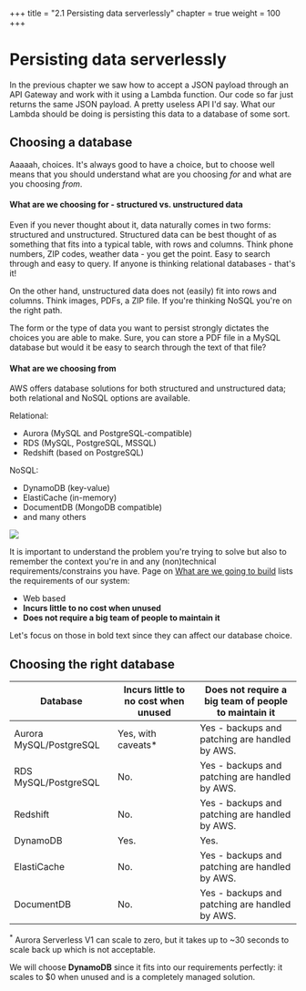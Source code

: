 +++
title = "2.1 Persisting data serverlessly"
chapter = true
weight = 100
+++

# Persisting data serverlessly

In the previous chapter we saw how to accept a JSON payload through an API Gateway and work with it using a Lambda function.
Our code so far just returns the same JSON payload. A pretty useless API I'd say. What our Lambda should be doing is 
persisting this data to a database of some sort.

## Choosing a database

Aaaaah, choices. It's always good to have a choice, but to choose well means that you should understand what are you 
choosing _for_ and what are you choosing _from_.

#### What are we choosing for - structured vs. unstructured data

Even if you never thought about it, data naturally comes in two forms: structured and unstructured. Structured data
can be best thought of as something that fits into a typical table, with rows and columns. Think phone numbers, ZIP codes,
weather data - you get the point. Easy to search through and easy to query. If anyone is thinking relational databases - 
that's it!

On the other hand, unstructured data does not (easily) fit into rows and columns. Think images, PDFs, a ZIP file. If you're
thinking NoSQL you're on the right path.

The form or the type of data you want to persist strongly dictates the choices you are able to make. Sure, you can store
a PDF file in a MySQL database but would it be easy to search through the text of that file?

#### What are we choosing from

AWS offers database solutions for both structured and unstructured data; both relational and NoSQL options are available.

Relational:
- Aurora (MySQL and PostgreSQL-compatible)
- RDS (MySQL, PostgreSQL, MSSQL)
- Redshift (based on PostgreSQL)

NoSQL:
- DynamoDB (key-value)
- ElastiCache (in-memory)
- DocumentDB (MongoDB compatible)
- and many others

![](/images/db_choices.jpg)

It is important to understand the problem you're trying to solve but also to remember the context you're
in and any (non)technical requirements/constrains you have. Page on [What are we going to build](../10-intro/100-what-is-it.html) 
lists the requirements of our system:

- Web based
- **Incurs little to no cost when unused**
- **Does not require a big team of people to maintain it**

Let's focus on those in bold text since they can affect our database choice.

## Choosing the right database

| Database                | Incurs little to no cost when unused | Does not require a big team of people to maintain it |
|-------------------------|--------------------------------------|------------------------------------------------------|
| Aurora MySQL/PostgreSQL | Yes, with caveats*                   | Yes - backups and patching are handled by AWS.       |
| RDS MySQL/PostgreSQL    | No.                                  | Yes - backups and patching are handled by AWS.       |
| Redshift                | No.                                  | Yes - backups and patching are handled by AWS.       |
| DynamoDB                | Yes.                                 | Yes.                                                 |
| ElastiCache             | No.                                  | Yes - backups and patching are handled by AWS.       |
| DocumentDB              | No.                                  | Yes - backups and patching are handled by AWS.       |

<sup>*</sup> Aurora Serverless V1 can scale to zero, but it takes up to ~30 seconds to scale back up which is not acceptable.

We will choose **DynamoDB** since it fits into our requirements perfectly: it scales to $0 when unused and is a 
completely managed solution.